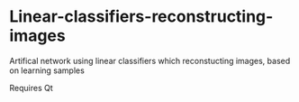 # Linear-classifiers-reconstructing-images
Artifical network using linear classifiers which reconstucting images, based on learning samples

Requires Qt
